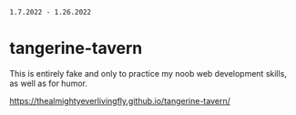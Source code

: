 `1.7.2022 - 1.26.2022`
# tangerine-tavern

This is entirely fake and only to practice my noob web development skills, as well as for humor.

https://thealmightyeverlivingfly.github.io/tangerine-tavern/
